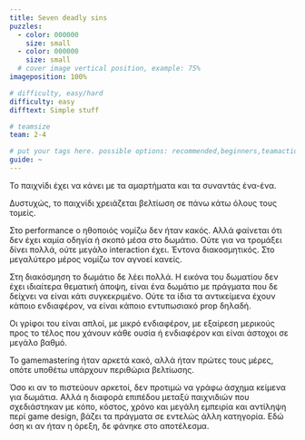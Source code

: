 ```yaml
---
title: Seven deadly sins
puzzles:
  - color: 000000
    size: small
  - color: 000000
    size: small
  # cover image vertical position, example: 75%
imageposition: 100%

# difficulty, easy/hard
difficulty: easy
difftext: Simple stuff

# teamsize
team: 2-4

# put your tags here. possible options: recommended,beginners,teamaction,duet
guide: ~
---
```


Το παιχνίδι έχει να κάνει με τα αμαρτήματα και τα συναντάς ένα-ένα.

Δυστυχώς, το παιχνίδι χρειάζεται βελτίωση σε πάνω κάτω όλους τους τομείς.

Στο performance ο ηθοποιός νομίζω δεν ήταν κακός. Αλλά φαίνεται ότι δεν έχει καμία οδηγία ή σκοπό μέσα στο δωμάτιο. Ούτε για να τρομάξει δίνει πολλά, ούτε μεγάλο interaction
έχει. Έντονα διακοσμητικός. Στο μεγαλύτερο μέρος νομίζω τον αγνοεί κανείς.

Στη διακόσμηση το δωμάτιο δε λέει πολλά. Η εικόνα του δωματίου δεν έχει ιδιαίτερα θεματική άποψη, είναι ένα δωμάτιο με πράγματα που δε δείχνει να είναι κάτι συγκεκριμένο.
Ούτε τα ίδια τα αντικείμενα έχουν κάποιο ενδιαφέρον, να είναι κάποιο εντυπωσιακό prop δηλαδή.

Οι γρίφοι του είναι απλοί, με μικρό ενδιαφέρον, με εξαίρεση μερικούς προς το τέλος που χάνουν κάθε ουσία ή ενδιαφέρον και είναι άστοχοι σε μεγάλο βαθμό.

Το gamemastering ήταν αρκετά κακό, αλλά ήταν πρώτες τους μέρες, οπότε υποθέτω υπάρχουν περιθώρια βελτίωσης.

Όσο κι αν το πιστεύουν αρκετοί, δεν προτιμώ να γράφω άσχημα κείμενα για δωμάτια. Αλλά η διαφορά επιπέδου μεταξύ παιχνιδιών που σχεδιάστηκαν με κόπο, κόστος, χρόνο και
μεγάλη εμπειρία και αντίληψη περί game design, βάζει τα πράγματα σε εντελώς άλλη κατηγορία. Εδώ όση κι αν ήταν η όρεξη, δε φάνηκε στο αποτέλεσμα.

